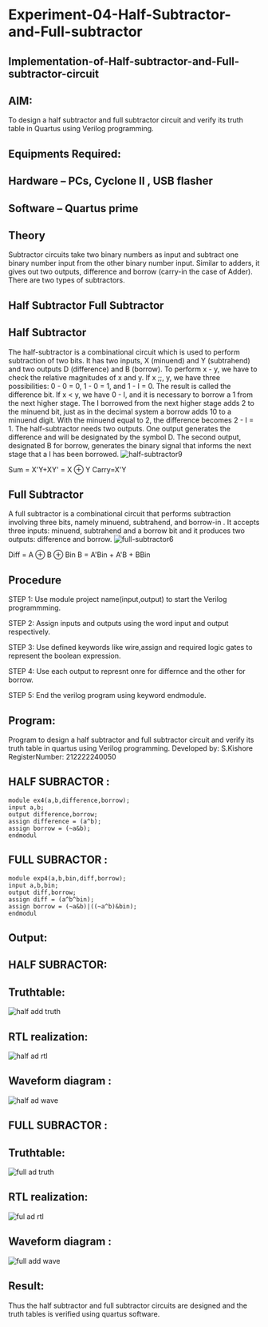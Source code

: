 # Experiment-04-Half-Subtractor-and-Full-subtractor
## Implementation-of-Half-subtractor-and-Full-subtractor-circuit
## AIM:
To design a half subtractor and full subtractor circuit and verify its truth table in Quartus using Verilog programming.

## Equipments Required:
## Hardware – PCs, Cyclone II , USB flasher
## Software – Quartus prime
## Theory
Subtractor circuits take two binary numbers as input and subtract one binary number input from the other binary number input. Similar to adders, it gives out two outputs, difference and borrow (carry-in the case of Adder). There are two types of subtractors.

## Half Subtractor Full Subtractor
## Half Subtractor
The half-subtractor is a combinational circuit which is used to perform subtraction of two bits. It has two inputs, X (minuend) and Y (subtrahend) and two outputs D (difference) and B (borrow). To perform x - y, we have to check the relative magnitudes of x and y. If x ;;, y, we have three possibilities: 0 - 0 = 0, 1 - 0 = 1, and 1 - I = 0. The result is called the difference bit. If x < y, we have 0 - I, and it is necessary to borrow a 1 from the next higher stage. The I borrowed from the next higher stage adds 2 to the minuend bit, just as in the decimal system a borrow adds 10 to a minuend digit. With the minuend equal to 2, the difference becomes 2 - I = 1. The half-subtractor needs two outputs. One output generates the difference and will be designated by the symbol D. The second output, designated B for borrow, generates the binary signal that informs the next stage that a I has been borrowed.
![half-subtractor9](https://user-images.githubusercontent.com/36288975/166112538-58c3bc7c-ee5d-4e6a-ac8d-8e8328efe27a.png)


Sum = X'Y+XY' = X ⊕ Y
Carry=X'Y

## Full Subtractor
A full subtractor is a combinational circuit that performs subtraction involving three bits, namely minuend, subtrahend, and borrow-in . It accepts three inputs: minuend, subtrahend and a borrow bit and it produces two outputs: difference and borrow. 
![full-subtractor6](https://user-images.githubusercontent.com/36288975/166112541-24c68359-3de8-4674-ae22-8272ffc385ed.png)


Diff = A ⊕ B ⊕ Bin B = A'Bin + A'B + BBin

## Procedure

STEP 1: Use module project name(input,output) to start the Verilog programmming.

STEP 2: Assign inputs and outputs using the word input and output respectively.

STEP 3: Use defined keywords like wire,assign and required logic gates to represent the boolean expression.

STEP 4: Use each output to represnt onre for differnce and the other for borrow.

STEP 5: End the verilog program using keyword endmodule.


## Program:

Program to design a half subtractor and full subtractor circuit and verify its truth table in quartus using Verilog programming.
Developed by: S.Kishore
RegisterNumber:  212222240050

## HALF SUBRACTOR :
```
module ex4(a,b,difference,borrow);
input a,b;
output difference,borrow;
assign difference = (a^b);
assign borrow = (~a&b);
endmodul
```
## FULL SUBRACTOR :
```
module exp4(a,b,bin,diff,borrow);
input a,b,bin;
output diff,borrow;
assign diff = (a^b^bin);
assign borrow = (~a&b)|((~a^b)&bin);
endmodul
```
## Output:
## HALF SUBRACTOR:
## Truthtable:
![half add truth](https://github.com/Kishore2o/Experiment--03-Half-Subtractor-and-Full-subtractor/assets/118679883/ec8afdeb-efb0-4167-8b19-e4d546bc92cb)



##  RTL realization:
![half ad rtl](https://github.com/Kishore2o/Experiment--03-Half-Subtractor-and-Full-subtractor/assets/118679883/2fff7520-af81-425a-8ad5-e619516609cb)


## Waveform diagram :
![half ad wave](https://github.com/Kishore2o/Experiment--03-Half-Subtractor-and-Full-subtractor/assets/118679883/74d208f1-1c9f-4d51-869b-2cc516d8407a)

## FULL SUBRACTOR :
## Truthtable:
![full ad truth](https://github.com/Kishore2o/Experiment--03-Half-Subtractor-and-Full-subtractor/assets/118679883/acfef5d7-ea03-43b2-b578-841e0b6eadb0)



##  RTL realization:
![ful ad rtl](https://github.com/Kishore2o/Experiment--03-Half-Subtractor-and-Full-subtractor/assets/118679883/e2cda82d-dfaa-4b54-b326-384a5ff56a87)


## Waveform diagram :
![full add wave](https://github.com/Kishore2o/Experiment--03-Half-Subtractor-and-Full-subtractor/assets/118679883/291025b0-a314-4aeb-a102-dd4c039e6613)

## Result:
Thus the half subtractor and full subtractor circuits are designed and the truth tables is verified using quartus software.
